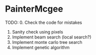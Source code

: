 # PainterMcgee
TODO:
0. Check the code for mistakes 
1. Sanity check using pixels
2. Implement beam search (local search?)
3. Implement monte carlo tree search
4. Implement genetic algorithm 
